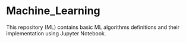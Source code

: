 # Machine_Learning
This repository (ML) contains basic ML algorithms definitions and their implementation using Jupyter Notebook.
